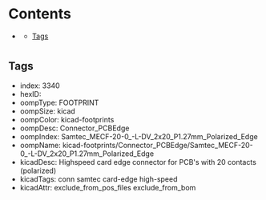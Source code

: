 



Contents
========

* [](#)
	* [Tags](#tags)

# 

## Tags

- index: 3340
- hexID: 
- oompType: FOOTPRINT
- oompSize: kicad
- oompColor: kicad-footprints
- oompDesc: Connector_PCBEdge
- oompIndex: Samtec_MECF-20-0_-L-DV_2x20_P1.27mm_Polarized_Edge
- oompName: kicad-footprints/Connector_PCBEdge/Samtec_MECF-20-0_-L-DV_2x20_P1.27mm_Polarized_Edge
- kicadDesc: Highspeed card edge connector for PCB's with 20 contacts (polarized)
- kicadTags: conn samtec card-edge high-speed
- kicadAttr: exclude_from_pos_files exclude_from_bom
